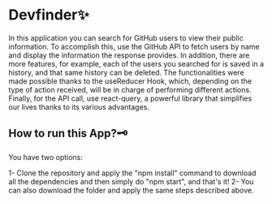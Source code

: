 # Devfinder✨

In this application you can search for GitHub users to view their public information. To accomplish this, use the GitHub API to fetch users by name and display the information the response provides. In addition, there are more features, for example, each of the users you searched for is saved in a history, and that same history can be deleted. The functionalities were made possible thanks to the useReducer Hook, which, depending on the type of action received, will be in charge of performing different actions. Finally, for the API call, use react-query, a powerful library that simplifies our lives thanks to its various advantages.

## How to run this App?🗝

You have two options:

1- Clone the repository and apply the "npm install" command to download all the dependencies and then simply do "npm start", and that's it!
2- You can also download the folder and apply the same steps described above.

